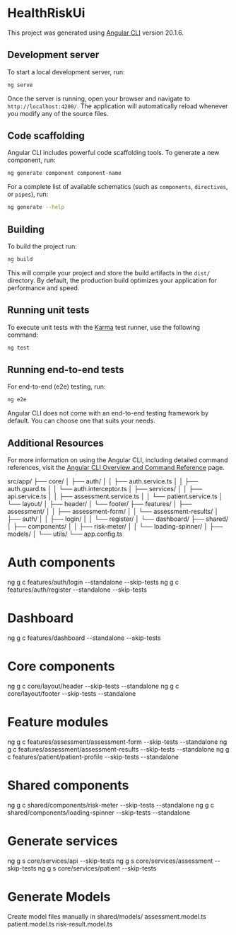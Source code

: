 # HealthRiskUi

This project was generated using [Angular CLI](https://github.com/angular/angular-cli) version 20.1.6.

## Development server

To start a local development server, run:

```bash
ng serve
```

Once the server is running, open your browser and navigate to `http://localhost:4200/`. The application will automatically reload whenever you modify any of the source files.

## Code scaffolding

Angular CLI includes powerful code scaffolding tools. To generate a new component, run:

```bash
ng generate component component-name
```

For a complete list of available schematics (such as `components`, `directives`, or `pipes`), run:

```bash
ng generate --help
```

## Building

To build the project run:

```bash
ng build
```

This will compile your project and store the build artifacts in the `dist/` directory. By default, the production build optimizes your application for performance and speed.

## Running unit tests

To execute unit tests with the [Karma](https://karma-runner.github.io) test runner, use the following command:

```bash
ng test
```

## Running end-to-end tests

For end-to-end (e2e) testing, run:

```bash
ng e2e
```

Angular CLI does not come with an end-to-end testing framework by default. You can choose one that suits your needs.

## Additional Resources

For more information on using the Angular CLI, including detailed command references, visit the [Angular CLI Overview and Command Reference](https://angular.dev/tools/cli) page.

src/app/
├── core/
│   ├── auth/
│   │   ├── auth.service.ts
│   │   ├── auth.guard.ts
│   │   └── auth.interceptor.ts
│   ├── services/
│   │   ├── api.service.ts
│   │   ├── assessment.service.ts
│   │   └── patient.service.ts
│   └── layout/
│       ├── header/
│       └── footer/
├── features/
│   ├── assessment/
│   │   ├── assessment-form/
│   │   └── assessment-results/
│   ├── auth/
│   │   ├── login/
│   │   └── register/
│   └── dashboard/
├── shared/
│   ├── components/
│   │   ├── risk-meter/
│   │   └── loading-spinner/
│   ├── models/
│   └── utils/
└── app.config.ts

# Auth components
ng g c features/auth/login --standalone --skip-tests
ng g c features/auth/register --standalone --skip-tests

# Dashboard
ng g c features/dashboard --standalone --skip-tests

# Core components
ng g c core/layout/header --skip-tests --standalone
ng g c core/layout/footer --skip-tests --standalone

# Feature modules
ng g c features/assessment/assessment-form --skip-tests --standalone
ng g c features/assessment/assessment-results --skip-tests --standalone
ng g c features/patient/patient-profile --skip-tests --standalone

# Shared components
ng g c shared/components/risk-meter --skip-tests --standalone
ng g c shared/components/loading-spinner --skip-tests --standalone

# Generate services
ng g s core/services/api --skip-tests
ng g s core/services/assessment --skip-tests
ng g s core/services/patient --skip-tests

# Generate Models

Create model files manually in shared/models/
 assessment.model.ts
 patient.model.ts
 risk-result.model.ts